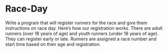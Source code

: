 # Race-Day
Write a program that will register runners for the race and give them instructions on race day.  Here’s how our registration works. There are adult runners (over 18 years of age) and youth runners (under 18 years of age). They can register early or late. Runners are assigned a race number and start time based on their age and registration.
